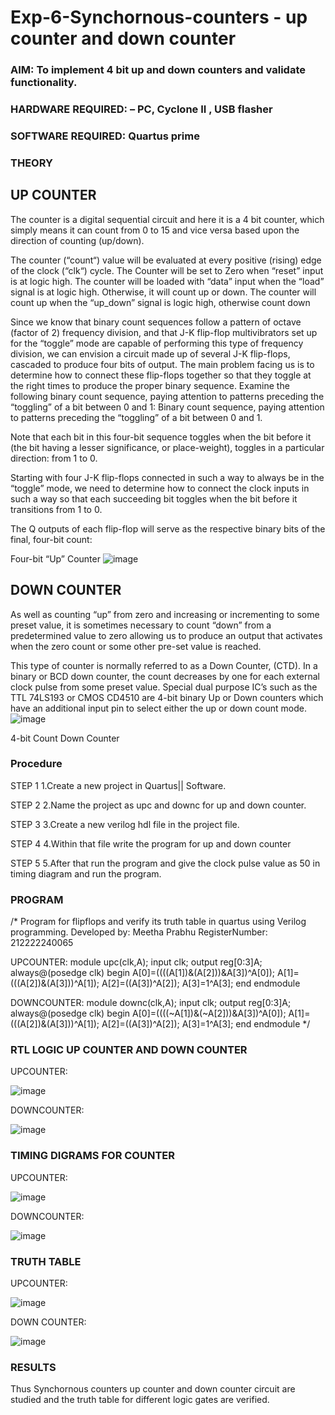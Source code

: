 # Exp-6-Synchornous-counters - up counter and down counter 
### AIM: To implement 4 bit up and down counters and validate  functionality.
### HARDWARE REQUIRED:  – PC, Cyclone II , USB flasher
### SOFTWARE REQUIRED:   Quartus prime
### THEORY 

## UP COUNTER 
The counter is a digital sequential circuit and here it is a 4 bit counter, which simply means it can count from 0 to 15 and vice versa based upon the direction of counting (up/down). 

The counter (“count“) value will be evaluated at every positive (rising) edge of the clock (“clk“) cycle.
The Counter will be set to Zero when “reset” input is at logic high.
The counter will be loaded with “data” input when the “load” signal is at logic high. Otherwise, it will count up or down.
The counter will count up when the “up_down” signal is logic high, otherwise count down

Since we know that binary count sequences follow a pattern of octave (factor of 2) frequency division, and that J-K flip-flop multivibrators set up for the “toggle” mode are capable of performing this type of frequency division, we can envision a circuit made up of several J-K flip-flops, cascaded to produce four bits of output.
The main problem facing us is to determine how to connect these flip-flops together so that they toggle at the right times to produce the proper binary sequence.
Examine the following binary count sequence, paying attention to patterns preceding the “toggling” of a bit between 0 and 1:
Binary count sequence, paying attention to patterns preceding the “toggling” of a bit between 0 and 1.

Note that each bit in this four-bit sequence toggles when the bit before it (the bit having a lesser significance, or place-weight), toggles in a particular direction: from 1 to 0.



 
 

Starting with four J-K flip-flops connected in such a way to always be in the “toggle” mode, we need to determine how to connect the clock inputs in such a way so that each succeeding bit toggles when the bit before it transitions from 1 to 0.

The Q outputs of each flip-flop will serve as the respective binary bits of the final, four-bit count:

 
 

Four-bit “Up” Counter
![image](https://user-images.githubusercontent.com/36288975/169644758-b2f4339d-9532-40c5-af40-8f4f8c942e2c.png)



## DOWN COUNTER 

As well as counting “up” from zero and increasing or incrementing to some preset value, it is sometimes necessary to count “down” from a predetermined value to zero allowing us to produce an output that activates when the zero count or some other pre-set value is reached.

This type of counter is normally referred to as a Down Counter, (CTD). In a binary or BCD down counter, the count decreases by one for each external clock pulse from some preset value. Special dual purpose IC’s such as the TTL 74LS193 or CMOS CD4510 are 4-bit binary Up or Down counters which have an additional input pin to select either the up or down count mode.
![image](https://user-images.githubusercontent.com/36288975/169644844-1a14e123-7228-4ed8-81a9-eb937dff4ac8.png)


4-bit Count Down Counter
### Procedure
STEP 1
1.Create a new project in Quartus|| Software.

STEP 2
2.Name the project as upc and downc for up and down counter.

STEP 3
3.Create a new verilog hdl file in the project file.

STEP 4
4.Within that file write the program for up and down counter

STEP 5
5.After that run the program and give the clock pulse value as 50 in timing diagram and run the program.

### PROGRAM 
/*
Program for flipflops  and verify its truth table in quartus using Verilog programming.
Developed by: Meetha Prabhu
RegisterNumber:  212222240065

UPCOUNTER:
module upc(clk,A);
input clk;
output reg[0:3]A;
always@(posedge clk)
begin
		A[0]=((((A[1])&(A[2]))&A[3])^A[0]);
		A[1]=(((A[2])&(A[3]))^A[1]);
		A[2]=((A[3])^A[2]);
		A[3]=1^A[3];
end
endmodule

DOWNCOUNTER:
module downc(clk,A);
input clk;
output reg[0:3]A;
always@(posedge clk)
begin
	A[0]=((((~A[1])&(~A[2]))&A[3])^A[0]);
	A[1]=(((A[2])&(A[3]))^A[1]);
	A[2]=((A[3])^A[2]);
	A[3]=1^A[3];
end
endmodule
*/

### RTL LOGIC UP COUNTER AND DOWN COUNTER  
UPCOUNTER:

![image](https://github.com/Meetha22003992/Exp-7-Synchornous-counters-/assets/119401038/f914e190-8344-4f50-bb45-c5c10a56cc7d)

DOWNCOUNTER:

![image](https://github.com/Meetha22003992/Exp-7-Synchornous-counters-/assets/119401038/fc3aeab0-a553-41dd-8c85-fc2bf850cc05)

### TIMING DIGRAMS FOR COUNTER  
UPCOUNTER:

![image](https://github.com/Meetha22003992/Exp-7-Synchornous-counters-/assets/119401038/79b69dd0-4e01-4d48-80fa-08e01e80bc80)

DOWNCOUNTER:

![image](https://github.com/Meetha22003992/Exp-7-Synchornous-counters-/assets/119401038/2c3c5be1-0264-4060-873c-e06a1c6a0b01)

### TRUTH TABLE 
UPCOUNTER:

![image](https://github.com/Meetha22003992/Exp-7-Synchornous-counters-/assets/119401038/657fbf9e-60d6-4bb5-b6d6-20cb12ac9c6a)

DOWN COUNTER:

![image](https://github.com/Meetha22003992/Exp-7-Synchornous-counters-/assets/119401038/33ef566e-563c-4ff2-b62f-eb4bc1061910)

### RESULTS 
Thus Synchornous counters up counter and down counter circuit are studied and the truth table for different logic gates are verified.
